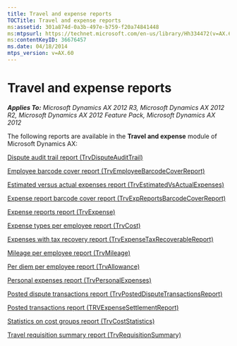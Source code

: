 ```yaml
---
title: Travel and expense reports
TOCTitle: Travel and expense reports
ms:assetid: 301a874d-0a3b-497e-b759-f20a74841448
ms:mtpsurl: https://technet.microsoft.com/en-us/library/Hh334472(v=AX.60)
ms:contentKeyID: 36676457
ms.date: 04/18/2014
mtps_version: v=AX.60
---
```


# Travel and expense reports 


_**Applies To:** Microsoft Dynamics AX 2012 R3, Microsoft Dynamics AX 2012 R2, Microsoft Dynamics AX 2012 Feature Pack, Microsoft Dynamics AX 2012_

The following reports are available in the **Travel and expense** module of Microsoft Dynamics AX:

[Dispute audit trail report (TrvDisputeAuditTrail)](dispute-audit-trail-report-trvdisputeaudittrail.md)

[Employee barcode cover report (TrvEmployeeBarcodeCoverReport)](employee-barcode-cover-report-trvemployeebarcodecoverreport.md)

[Estimated versus actual expenses report (TrvEstimatedVsActualExpenses)](estimated-versus-actual-expenses-report-trvestimatedvsactualexpenses.md)

[Expense report barcode cover report (TrvExpReportsBarcodeCoverReport)](expense-report-barcode-cover-report-trvexpreportsbarcodecoverreport.md)

[Expense reports report (TrvExpense)](expense-reports-report-trvexpense.md)

[Expense types per employee report (TrvCost)](expense-types-per-employee-report-trvcost.md)

[Expenses with tax recovery report (TrvExpenseTaxRecoverableReport)](expenses-with-tax-recovery-report-trvexpensetaxrecoverablereport.md)

[Mileage per employee report (TrvMileage)](mileage-per-employee-report-trvmileage.md)

[Per diem per employee report (TrvAllowance)](per-diem-per-employee-report-trvallowance.md)

[Personal expenses report (TrvPersonalExpenses)](personal-expenses-report-trvpersonalexpenses.md)

[Posted dispute transactions report (TrvPostedDisputeTransactionsReport)](posted-dispute-transactions-report-trvposteddisputetransactionsreport.md)

[Posted transactions report (TRVExpenseSettlementReport)](posted-transactions-report-trvexpensesettlementreport.md)

[Statistics on cost groups report (TrvCostStatistics)](statistics-on-cost-groups-report-trvcoststatistics.md)

[Travel requisition summary report (TrvRequisitionSummary)](travel-requisition-summary-report-trvrequisitionsummary.md)

  



